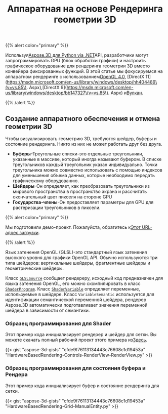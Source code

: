 ﻿---
title: Аппаратная на основе Рендеринга геометрии 3D
type: docs
weight: 30
url: /ru/python-net/hardware-based-rendering-of-3d-geometry/
description: Используя Aspose.3D для Python via .NET API, разработчики могут запрограммировать графический процессор (блок обработки графики) и настроить графическое оборудование для рендеринга геометрии 3D вместо конвейера фиксированных функций.
---
{{% alert color="primary" %}}

Используя[Aspose.3D для Python via .NET](https://products.aspose.com/3d/python-net/)API, разработчики могут запрограммировать GPU (блок обработки графики) и настроить графическое оборудование для рендеринга геометрии 3D вместо конвейера фиксированных функций. В этой статье мы фокусируемся на аппаратном рендеринге с использованием[OpenGL 4.0](https://www.opengl.org/sdk/docs/man/html/glEnable.xhtml), [DirectX 11](https://msdn.microsoft.com/en-us/library/windows/desktop/hh404489\(v=vs.85\). Aspx),[DirectX 9](https://msdn.microsoft.com/en-us/library/windows/desktop/bb147327\(v=vs.85\). Aspx) и[Вулкан](https://www.khronos.org/registry/vulkan/specs/1.0/xhtml/vkspec.html#VkPipelineRasterizationStateCreateInfo).

{{% /alert %}}
## **Создание аппаратного обеспечения и отмена геометрии 3D**
Чтобы визуализировать геометрию 3D, требуются шейдер, буферы и состояние рендеринга. Никто из них не может работать друг без друга.

- **Буферы**-Треугольные списки-это отдельные треугольники, указанные в массиве, который иногда называют буфером. В списке треугольников каждый треугольник указан индивидуально. Точки треугольника можно совместно использовать с помощью индексов для уменьшения объема данных, которые необходимо передать графическому оборудованию.
- **Шейдеры**-Он определяет, как преобразовать треугольники из мирового пространства в пространство экрана и рассчитать окончательный цвет пикселя на стороне GPU
- **Государства-члены**-Он предоставляет параметры для GPU для растеризации треугольников в пиксели.

{{% alert color="primary" %}}

Мы подготовили демо-проект. Пожалуйста, обратитесь к[Этот URL-адрес загрузки](https://github.com/aspose-3d/Aspose.3D-for-.NET/tree/master/HardwareBasedRendering).

{{% /alert %}}

Язык затенения OpenGL (GLSL)-это стандартный язык затенения высокого уровня для графики OpenGL API. Обычно используются три типа шейдеров: вертикальные шейдеры, фрагментные шейдеры и геометрические шейдеры.

Класс [`GLSLSource`](https://reference.aspose.com/3d/net/aspose.threed.render/glslsource) сообщает рендереру, исходный код предназначен для языка затенения OpenGL, его можно скомпилировать в класс [`ShaderProgram`](https://reference.aspose.com/3d/net/aspose.threed.render/shaderprogram). Класс [`ShaderVariable`](https://reference.aspose.com/3d/net/aspose.threed.render/shadervariable) определяет переменные, используемые в шейдере. Класс `VariableSemantic` используется для идентификации семантической переменной шейдера, рендерер Aspose.3D автоматически подготавливает значения переменной шейдера в зависимости от семантики.
### **Образец программирования для Shader**
Этот пример кода инициализирует рендерер и шейдер для сетки. Вы можете скачать полный рабочий проект этого примера из[Здесь](https://github.com/aspose-3d/Aspose.3D-for-.NET/tree/master/HardwareBasedRendering).

{{< gist "aspose-3d-gists" "cfde9f76113134443c76608c1d19453a" "HardwareBasedRendering-Controls-RenderView-RenderView.py" >}}
### **Образец программирования для состояния буфера и Рендера**
Этот пример кода инициализирует буфер и состояние рендеринга для сетки.

{{< gist "aspose-3d-gists" "cfde9f76113134443c76608c1d19453a" "HardwareBasedRendering-Grid-ManualEntity.py" >}}
